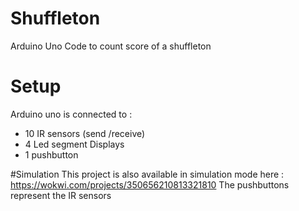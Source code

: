 # Shuffleton
Arduino Uno Code to count score of a shuffleton

# Setup
Arduino uno is connected to :
- 10 IR sensors (send /receive)
- 4 Led segment Displays
- 1 pushbutton

#Simulation
This project is also available in simulation mode here : https://wokwi.com/projects/350656210813321810
The pushbuttons represent the IR sensors


